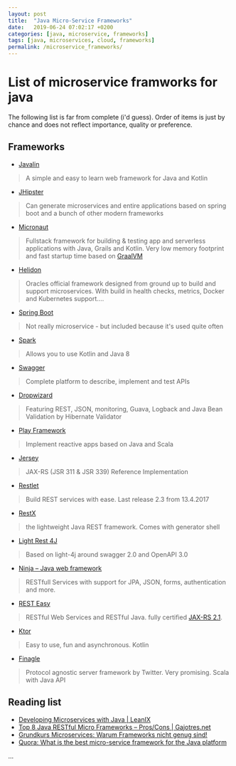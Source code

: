 ```yaml
---
layout: post
title:  "Java Micro-Service Frameworks"
date:   2019-06-24 07:02:17 +0200
categories: [java, microservice, frameworks]
tags: [java, microservices, cloud, frameworks]
permalink: /microservice_frameworks/
---
```

# List of microservice framworks for java

The following list is far from complete (i'd guess). Order of items is just by chance and does not reflect importance, quality or preference. 


## Frameworks

* [Javalin](https://javalin.io/documentation#getting-started)
> A simple and easy to learn web framework for Java and Kotlin
* [JHipster](https://www.jhipster.io)
> Can generate microservices and entire applications based on spring boot and a bunch of other modern frameworks
* [Micronaut](https://micronaut.io/)
> Fullstack framework for building & testing app and serverless applications with Java, Grails and Kotlin. Very low memory footprint and fast startup time based on [GraalVM](https://www.graalvm.org/)
* [Helidon](https://helidon.io)
> Oracles official framework designed from ground up to build and support microservices. With build in health checks, metrics, Docker and Kubernetes support....
* [Spring Boot](https://spring.io/guides/gs/spring-boot/)   
> Not really microservice - but included because it's used quite often 
* [Spark](http://sparkjava.com/)   
> Allows you to use Kotlin and Java 8
* [Swagger](https://swagger.io/)
> Complete platform to describe, implement and test APIs
* [Dropwizard](https://www.dropwizard.io/1.3.12/docs/)   
> Featuring REST, JSON, monitoring, Guava, Logback and Java Bean Validation by Hibernate Validator
* [Play Framework](https://www.playframework.com/)
> Implement reactive apps based on Java and Scala
* [Jersey](https://jersey.github.io/)   
> JAX-RS (JSR 311 & JSR 339) Reference Implementation
* [Restlet](https://restlet.com/)
> Build REST services with ease. Last release 2.3 from 13.4.2017
* [RestX](http://restx.io/)
>  the lightweight Java REST framework. Comes with generator shell
* [Light Rest 4J](https://github.com/networknt/light-rest-4j)
> Based on light-4j around swagger 2.0 and OpenAPI 3.0 
* [Ninja – Java web framework](http://www.ninjaframework.org/)
> RESTfull Services with support for JPA, JSON, forms, authentication and more.
* [REST Easy](https://resteasy.github.io/)
> RESTful Web Services and RESTful Java. fully certified [JAX-RS 2.1](https://jax-rs-spec.java.net/).
* [Ktor](https://ktor.io)
> Easy to use, fun and asynchronous. Kotlin
* [Finagle](https://twitter.github.io/finagle/)
> Protocol agnostic server framework by Twitter. Very promising. Scala with Java API

## Reading list

* [Developing Microservices with Java \| LeanIX](https://blog.leanix.net/en/developing-microservices-with-java)
* [Top 8 Java RESTful Micro Frameworks – Pros/Cons \| Gajotres.net](https://www.gajotres.net/best-available-java-restful-micro-frameworks/)
* [Grundkurs Microservices: Warum Frameworks nicht genug sind!](https://jax.de/blog/microservices/warum-frameworks-nicht-genug-sind/)
* [Quora: What is the best micro-service framework for the Java platform](https://www.quora.com/What-is-the-best-micro-service-framework-for-the-Java-platform)

...
